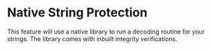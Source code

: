 # Native String Protection

This feature will use a native library to run a decoding routine for your strings. The library comes with inbuilt integrity verifications.

